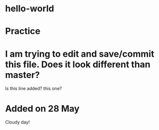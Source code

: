 # hello-world
Practice
=============================================
I am trying to edit and save/commit this file.
Does it look different than master?
=============================================
Is this line added?
this one?

# Added on 28 May
Cloudy day!
